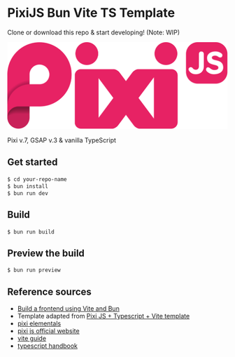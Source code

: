 # PixiJS Bun Vite TS Template


Clone or download this repo & start developing! (Note: WIP)

![Pixi JS logo](/public/logo/pixi.svg)

Pixi v.7, GSAP v.3 & vanilla TypeScript

## Get started

```
$ cd your-repo-name
$ bun install
$ bun run dev
```

## Build

```
$ bun run build
```

## Preview the build

```
$ bun run preview
```

## Reference sources

- [Build a frontend using Vite and Bun](https://bun.sh/guides/ecosystem/vite)
- Template adapted from [Pixi JS + Typescript + Vite template](https://github.com/turbokirichenko/pixijs-typescript-vite-template)
- [pixi elementals](https://www.pixijselementals.com/#before-we-even-start)
- [pixi js official website](https://pixijs.com/)
- [vite guide](https://vitejs.dev/guide/)
- [typescript handbook](https://www.typescriptlang.org/docs/handbook/intro.html)

